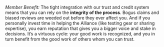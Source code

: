 _Member Benefit:_ The tight integration with our trust and credit system means that you can rely on the **integrity of the process**. Bogus claims and biased reviews are weeded out before they ever affect you. And if you personally invest time in helping the Alliance (like testing gear or sharing expertise), you earn reputation that gives you a bigger voice and stake in decisions. It’s a virtuous cycle: your good work is recognized, and you in turn benefit from the good work of others whom you can trust.